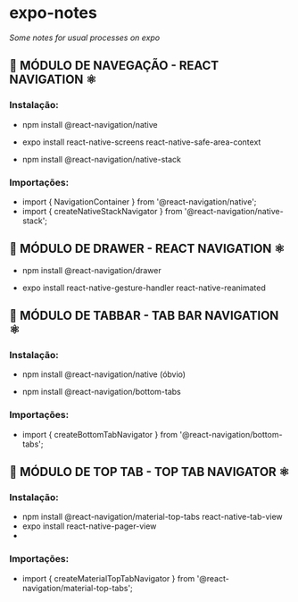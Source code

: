 # expo-notes
_Some notes for usual processes on expo_
## 📲️ MÓDULO DE NAVEGAÇÃO - REACT NAVIGATION ⚛️

### Instalação:

- npm install @react-navigation/native

- expo install react-native-screens react-native-safe-area-context

- npm install @react-navigation/native-stack

### Importações:

- import { NavigationContainer } from '@react-navigation/native';
- import { createNativeStackNavigator } from '@react-navigation/native-stack';

## 📲️ MÓDULO DE DRAWER - REACT NAVIGATION ⚛️

- npm install @react-navigation/drawer

- expo install react-native-gesture-handler react-native-reanimated

## 📲️ MÓDULO DE TABBAR - TAB BAR NAVIGATION ⚛️

### Instalação:

 - npm install @react-navigation/native                  (óbvio)
 
 - npm install @react-navigation/bottom-tabs
 
### Importações:
 
 - import { createBottomTabNavigator } from '@react-navigation/bottom-tabs';

## 📲️ MÓDULO DE TOP TAB - TOP TAB NAVIGATOR ⚛️

### Instalação:
- npm install @react-navigation/material-top-tabs react-native-tab-view
- expo install react-native-pager-view
- 
### Importações:
- import { createMaterialTopTabNavigator } from '@react-navigation/material-top-tabs';

